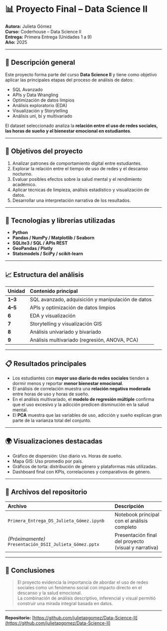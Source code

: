 # 📊 Proyecto Final – Data Science II  
**Autora:** Julieta Gómez  
**Curso:** Coderhouse – Data Science II  
**Entrega:** Primera Entrega (Unidades 1 a 9)  
**Año:** 2025  

---

## 🎯 Descripción general
Este proyecto forma parte del curso **Data Science II** y tiene como objetivo aplicar las principales etapas del proceso de análisis de datos:  
- SQL Avanzado  
- APIs y Data Wrangling  
- Optimización de datos limpios  
- Análisis exploratorio (EDA)  
- Visualización y Storytelling  
- Análisis uni, bi y multivariado  

El dataset seleccionado analiza la **relación entre el uso de redes sociales, las horas de sueño y el bienestar emocional en estudiantes**.

---

## 🧠 Objetivos del proyecto
1. Analizar patrones de comportamiento digital entre estudiantes.  
2. Explorar la relación entre el tiempo de uso de redes y el descanso nocturno.  
3. Evaluar posibles efectos sobre la salud mental y el rendimiento académico.  
4. Aplicar técnicas de limpieza, análisis estadístico y visualización de datos.  
5. Desarrollar una interpretación narrativa de los resultados.  

---

## 🧰 Tecnologías y librerías utilizadas
- **Python**  
- **Pandas / NumPy / Matplotlib / Seaborn**  
- **SQLite3 / SQL / APIs REST**  
- **GeoPandas / Plotly**  
- **Statsmodels / SciPy / scikit-learn**

---

## 📈 Estructura del análisis
| Unidad | Contenido principal |
|:-------|:---------------------|
| **1–3** | SQL avanzado, adquisición y manipulación de datos |
| **4–5** | APIs y optimización de datos limpios |
| **6** | EDA y visualización |
| **7** | Storytelling y visualización GIS |
| **8** | Análisis univariado y bivariado |
| **9** | Análisis multivariado (regresión, ANOVA, PCA) |

---

## 📋 Resultados principales
- Los estudiantes con **mayor uso diario de redes sociales** tienden a dormir menos y reportar **menor bienestar emocional**.  
- El análisis de correlación muestra una **relación negativa moderada** entre horas de uso y horas de sueño.  
- En el análisis multivariado, el **modelo de regresión múltiple** confirma que el uso excesivo y la adicción predicen disminución en la salud mental.  
- El **PCA** muestra que las variables de uso, adicción y sueño explican gran parte de la varianza total del conjunto.

---

## 🌍 Visualizaciones destacadas
- Gráfico de dispersión: Uso diario vs. Horas de sueño.  
- Mapa GIS: Uso promedio por país.  
- Gráficos de torta: distribución de género y plataformas más utilizadas.  
- Dashboard final con KPIs, correlaciones y comparativos de género.  

---

## 🧩 Archivos del repositorio
| Archivo | Descripción |
|:--------|:-------------|
| `Primera_Entrega_DS_Julieta_Gómez.ipynb` | Notebook principal con el análisis completo |
| *(Próximamente)* `Presentación_DSII_Julieta_Gómez.pptx` | Presentación final del proyecto (visual y narrativa) |

---

## 💬 Conclusiones
> El proyecto evidencia la importancia de abordar el uso de redes sociales como un fenómeno social con impacto directo en el descanso y la salud emocional.  
> La combinación de análisis descriptivo, inferencial y visual permitió construir una mirada integral basada en datos.  

---

**Repositorio:** [https://github.com/julietapgomez/Data-Science-II](https://github.com/julietapgomez/Data-Science-II)
